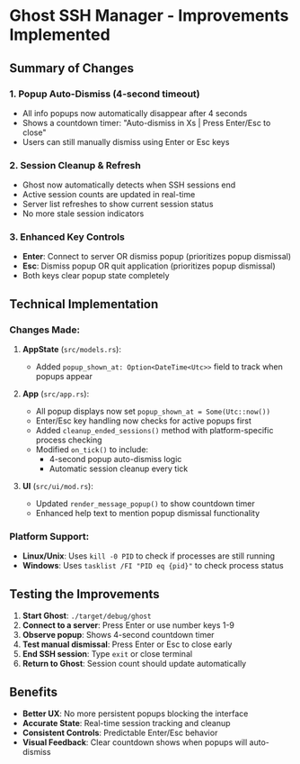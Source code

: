# Ghost SSH Manager - Improvements Implemented

## Summary of Changes

### 1. Popup Auto-Dismiss (4-second timeout)
- All info popups now automatically disappear after 4 seconds
- Shows a countdown timer: "Auto-dismiss in Xs | Press Enter/Esc to close"
- Users can still manually dismiss using Enter or Esc keys

### 2. Session Cleanup & Refresh
- Ghost now automatically detects when SSH sessions end
- Active session counts are updated in real-time
- Server list refreshes to show current session status
- No more stale session indicators

### 3. Enhanced Key Controls
- **Enter**: Connect to server OR dismiss popup (prioritizes popup dismissal)
- **Esc**: Dismiss popup OR quit application (prioritizes popup dismissal)
- Both keys clear popup state completely

## Technical Implementation

### Changes Made:

1. **AppState** (`src/models.rs`):
   - Added `popup_shown_at: Option<DateTime<Utc>>` field to track when popups appear

2. **App** (`src/app.rs`):
   - All popup displays now set `popup_shown_at = Some(Utc::now())`
   - Enter/Esc key handling now checks for active popups first
   - Added `cleanup_ended_sessions()` method with platform-specific process checking
   - Modified `on_tick()` to include:
     - 4-second popup auto-dismiss logic
     - Automatic session cleanup every tick

3. **UI** (`src/ui/mod.rs`):
   - Updated `render_message_popup()` to show countdown timer
   - Enhanced help text to mention popup dismissal functionality

### Platform Support:
- **Linux/Unix**: Uses `kill -0 PID` to check if processes are still running
- **Windows**: Uses `tasklist /FI "PID eq {pid}"` to check process status

## Testing the Improvements

1. **Start Ghost**: `./target/debug/ghost`
2. **Connect to a server**: Press Enter or use number keys 1-9
3. **Observe popup**: Shows 4-second countdown timer
4. **Test manual dismissal**: Press Enter or Esc to close early
5. **End SSH session**: Type `exit` or close terminal
6. **Return to Ghost**: Session count should update automatically

## Benefits

- **Better UX**: No more persistent popups blocking the interface
- **Accurate State**: Real-time session tracking and cleanup  
- **Consistent Controls**: Predictable Enter/Esc behavior
- **Visual Feedback**: Clear countdown shows when popups will auto-dismiss